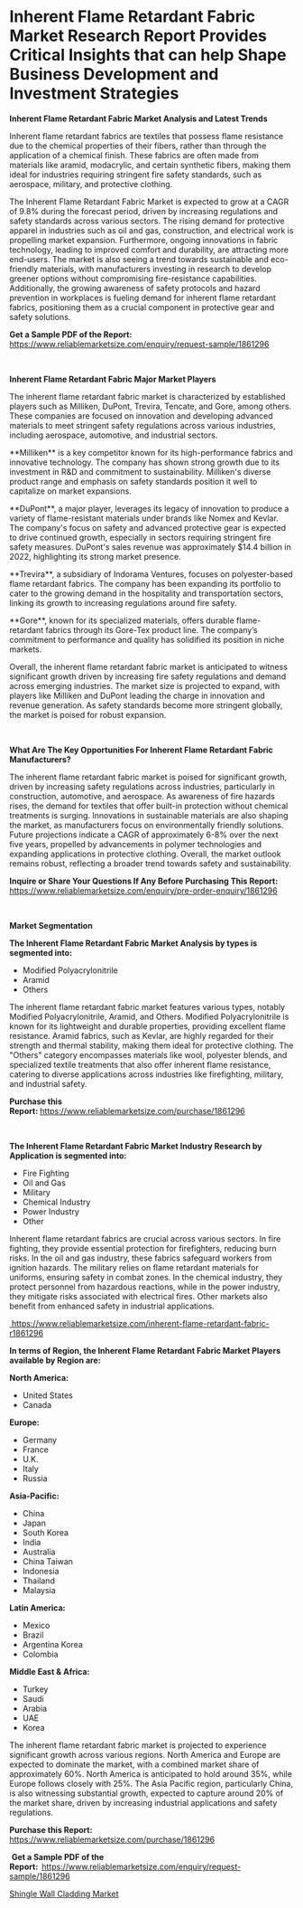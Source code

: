 <p><h1>Inherent Flame Retardant Fabric Market Research Report Provides Critical Insights that can help Shape Business Development and Investment Strategies</h1></p><p><strong>Inherent Flame Retardant Fabric Market Analysis and Latest Trends</strong></p>
<p><p>Inherent flame retardant fabrics are textiles that possess flame resistance due to the chemical properties of their fibers, rather than through the application of a chemical finish. These fabrics are often made from materials like aramid, modacrylic, and certain synthetic fibers, making them ideal for industries requiring stringent fire safety standards, such as aerospace, military, and protective clothing.</p><p>The Inherent Flame Retardant Fabric Market is expected to grow at a CAGR of 9.8% during the forecast period, driven by increasing regulations and safety standards across various sectors. The rising demand for protective apparel in industries such as oil and gas, construction, and electrical work is propelling market expansion. Furthermore, ongoing innovations in fabric technology, leading to improved comfort and durability, are attracting more end-users. The market is also seeing a trend towards sustainable and eco-friendly materials, with manufacturers investing in research to develop greener options without compromising fire-resistance capabilities. Additionally, the growing awareness of safety protocols and hazard prevention in workplaces is fueling demand for inherent flame retardant fabrics, positioning them as a crucial component in protective gear and safety solutions.</p></p>
<p><strong>Get a Sample PDF of the Report:&nbsp;</strong> <a href="https://www.reliablemarketsize.com/enquiry/request-sample/1861296?utm_campaign=3345&utm_medium=2&utm_source=Github&utm_content=ia&utm_term=02042025&utm_id=inherent-flame-retardant-fabric">https://www.reliablemarketsize.com/enquiry/request-sample/1861296</a></p>
<p>&nbsp;</p>
<p><strong>Inherent Flame Retardant Fabric Major Market Players</strong></p>
<p><p>The inherent flame retardant fabric market is characterized by established players such as Milliken, DuPont, Trevira, Tencate, and Gore, among others. These companies are focused on innovation and developing advanced materials to meet stringent safety regulations across various industries, including aerospace, automotive, and industrial sectors.</p><p>**Milliken** is a key competitor known for its high-performance fabrics and innovative technology. The company has shown strong growth due to its investment in R&D and commitment to sustainability. Milliken's diverse product range and emphasis on safety standards position it well to capitalize on market expansions.</p><p>**DuPont**, a major player, leverages its legacy of innovation to produce a variety of flame-resistant materials under brands like Nomex and Kevlar. The company's focus on safety and advanced protective gear is expected to drive continued growth, especially in sectors requiring stringent fire safety measures. DuPont's sales revenue was approximately $14.4 billion in 2022, highlighting its strong market presence.</p><p>**Trevira**, a subsidiary of Indorama Ventures, focuses on polyester-based flame retardant fabrics. The company has been expanding its portfolio to cater to the growing demand in the hospitality and transportation sectors, linking its growth to increasing regulations around fire safety.</p><p>**Gore**, known for its specialized materials, offers durable flame-retardant fabrics through its Gore-Tex product line. The company’s commitment to performance and quality has solidified its position in niche markets.</p><p>Overall, the inherent flame retardant fabric market is anticipated to witness significant growth driven by increasing fire safety regulations and demand across emerging industries. The market size is projected to expand, with players like Milliken and DuPont leading the charge in innovation and revenue generation. As safety standards become more stringent globally, the market is poised for robust expansion.</p></p>
<p>&nbsp;</p>
<p><strong>What Are The Key Opportunities For Inherent Flame Retardant Fabric Manufacturers?</strong></p>
<p><p>The inherent flame retardant fabric market is poised for significant growth, driven by increasing safety regulations across industries, particularly in construction, automotive, and aerospace. As awareness of fire hazards rises, the demand for textiles that offer built-in protection without chemical treatments is surging. Innovations in sustainable materials are also shaping the market, as manufacturers focus on environmentally friendly solutions. Future projections indicate a CAGR of approximately 6-8% over the next five years, propelled by advancements in polymer technologies and expanding applications in protective clothing. Overall, the market outlook remains robust, reflecting a broader trend towards safety and sustainability.</p></p>
<p><strong>Inquire or Share Your Questions If Any Before Purchasing This Report:</strong> <a href="https://www.reliablemarketsize.com/enquiry/pre-order-enquiry/1861296?utm_campaign=3345&utm_medium=2&utm_source=Github&utm_content=ia&utm_term=02042025&utm_id=inherent-flame-retardant-fabric">https://www.reliablemarketsize.com/enquiry/pre-order-enquiry/1861296</a></p>
<p>&nbsp;</p>
<p><strong>Market Segmentation</strong></p>
<p><strong>The Inherent Flame Retardant Fabric Market Analysis by types is segmented into:</strong></p>
<p><ul><li>Modified Polyacrylonitrile</li><li>Aramid</li><li>Others</li></ul></p>
<p><p>The inherent flame retardant fabric market features various types, notably Modified Polyacrylonitrile, Aramid, and Others. Modified Polyacrylonitrile is known for its lightweight and durable properties, providing excellent flame resistance. Aramid fabrics, such as Kevlar, are highly regarded for their strength and thermal stability, making them ideal for protective clothing. The "Others" category encompasses materials like wool, polyester blends, and specialized textile treatments that also offer inherent flame resistance, catering to diverse applications across industries like firefighting, military, and industrial safety.</p></p>
<p><strong>Purchase this Report:&nbsp;</strong><a href="https://www.reliablemarketsize.com/purchase/1861296?utm_campaign=3345&utm_medium=2&utm_source=Github&utm_content=ia&utm_term=02042025&utm_id=inherent-flame-retardant-fabric">https://www.reliablemarketsize.com/purchase/1861296</a></p>
<p>&nbsp;</p>
<p><strong>The Inherent Flame Retardant Fabric Market Industry Research by Application is segmented into:</strong></p>
<p><ul><li>Fire Fighting</li><li>Oil and Gas</li><li>Military</li><li>Chemical Industry</li><li>Power Industry</li><li>Other</li></ul></p>
<p><p>Inherent flame retardant fabrics are crucial across various sectors. In fire fighting, they provide essential protection for firefighters, reducing burn risks. In the oil and gas industry, these fabrics safeguard workers from ignition hazards. The military relies on flame retardant materials for uniforms, ensuring safety in combat zones. In the chemical industry, they protect personnel from hazardous reactions, while in the power industry, they mitigate risks associated with electrical fires. Other markets also benefit from enhanced safety in industrial applications.</p></p>
<p><a href="https://www.reliablemarketsize.com/inherent-flame-retardant-fabric-r1861296?utm_campaign=3345&utm_medium=2&utm_source=Github&utm_content=ia&utm_term=02042025&utm_id=inherent-flame-retardant-fabric">&nbsp;https://www.reliablemarketsize.com/inherent-flame-retardant-fabric-r1861296</a></p>
<p><strong>In terms of Region, the Inherent Flame Retardant Fabric Market Players available by Region are:</strong></p>
<p>
    <p> <strong> North America: </strong>
        <ul>
            <li>United States</li>
            <li>Canada</li>
        </ul>
        </p> 
    <p> <strong> Europe: </strong>
        <ul>
            <li>Germany</li>
            <li>France</li>
            <li>U.K.</li>
            <li>Italy</li>
            <li>Russia</li>
        </ul>
        </p> 
    <p> <strong> Asia-Pacific: </strong>
        <ul>
            <li>China</li>
            <li>Japan</li>
            <li>South Korea</li>
            <li>India</li>
            <li>Australia</li>
            <li>China Taiwan</li>
            <li>Indonesia</li>
            <li>Thailand</li>
            <li>Malaysia</li>
        </ul>
        </p> 
    <p> <strong> Latin America: </strong>
        <ul>
            <li>Mexico</li>
            <li>Brazil</li>
            <li>Argentina Korea</li>
            <li>Colombia</li>
        </ul>
        </p> 
    <p> <strong> Middle East & Africa: </strong>
        <ul>
            <li>Turkey</li>
            <li>Saudi</li>
            <li>Arabia</li>
            <li>UAE</li>
            <li>Korea</li>
        </ul>
    </p>
    </p>
<p><p>The inherent flame retardant fabric market is projected to experience significant growth across various regions. North America and Europe are expected to dominate the market, with a combined market share of approximately 60%. North America is anticipated to hold around 35%, while Europe follows closely with 25%. The Asia Pacific region, particularly China, is also witnessing substantial growth, expected to capture around 20% of the market share, driven by increasing industrial applications and safety regulations.</p></p>
<p><strong>Purchase this Report: </strong><a href="https://www.reliablemarketsize.com/purchase/1861296?utm_campaign=3345&utm_medium=2&utm_source=Github&utm_content=ia&utm_term=02042025&utm_id=inherent-flame-retardant-fabric">https://www.reliablemarketsize.com/purchase/1861296</a></p>
<p>&nbsp;<strong>Get a Sample PDF of the Report:&nbsp;&nbsp;</strong><a href="https://www.reliablemarketsize.com/enquiry/request-sample/1861296?utm_campaign=3345&utm_medium=2&utm_source=Github&utm_content=ia&utm_term=02042025&utm_id=inherent-flame-retardant-fabric">https://www.reliablemarketsize.com/enquiry/request-sample/1861296</a></p>
<p><strong></strong></p>
<p><p><a href="https://github.com/herakterroem/Market-Research-Report-List-1/blob/main/shingle-wall-cladding-market.md?utm_campaign=3345&utm_medium=2&utm_source=Github&utm_content=ia&utm_term=02042025&utm_id=inherent-flame-retardant-fabric">Shingle Wall Cladding Market</a></p></p>